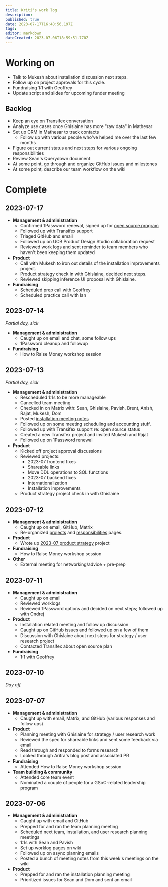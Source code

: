 ```yaml
---
title: Kriti's work log
description: 
published: true
date: 2023-07-17T16:48:56.197Z
tags: 
editor: markdown
dateCreated: 2023-07-06T18:59:51.770Z
---
```


# Working on
- Talk to Mukesh about installation discussion next steps.
- Follow up on project approvals for this cycle.
- Fundraising 1:1 with Geoffrey
- Update script and slides for upcoming funder meeting

## Backlog
- Keep an eye on Transifex conversation
- Analyze use cases once Ghislaine has more "raw data" in Mathesar
- Set up CRM in Mathesar to track contacts
	- Follow up with various people who've helped me over the last few months
- Figure out current status and next steps for various ongoing responsibilities
- Review Sean's Querydown document
- At some point, go through and organize GitHub issues and milestones
- At some point, describe our team workflow on the wiki

# Complete

## 2023-07-17
- **Management & administration**
	- Confirmed 1Password renewal, signed up for [open source program](https://github.com/1Password/1password-teams-open-source/pull/789)
	- Followed up with Transifex support
	- Triaged GitHub and email
	- Followed up on UCB Product Design Studio collaboration request
	- Reviewed work logs and sent reminder to team members who haven't been keeping them updated
- **Product**
	- Call with Mukesh to iron out details of the installation improvements project.
	- Product strategy check in with Ghislaine, decided next steps.
	- Reviewed skipping inference UI proposal with Ghislaine.
- **Fundraising**
	- Scheduled prep call with Geoffrey
	- Scheduled practice call with Ian

## 2023-07-14
*Partial day, sick*

- **Management & administration**
  - Caught up on email and chat, some follow ups
  - 1Password cleanup and followup
- **Fundraising**
  - How to Raise Money workshop session

## 2023-07-13
*Partial day, sick*

- **Management & administration**
  - Rescheduled 1:1s to be more manageable
  - Cancelled team meeting
  - Checked in on Matrix with: Sean, Ghislaine, Pavish, Brent, Anish, Rajat, Mukesh, Dom
  - Posted [installation meeting notes](https://wiki.mathesar.org/en/meeting-notes/2023-07/2023-07-11-installation-meeting)
  - Followed up on some meeting scheduling and accounting stuff.
  - Followed up with Transifex support re: open source status
  - Created a new Transifex project and invited Mukesh and Rajat
  - Followed up on 1Password renewal
- **Product**
  - Kicked off project approval discussions
  - Reviewed projects:
  	- 2023-07 frontend fixes
    - Shareable links
    - Move DDL operations to SQL functions
    - 2023-07 backend fixes
    - Internationalization
    - Installation improvements
  - Product strategy project check in with Ghislaine
  
## 2023-07-12
- **Management & administration**
  - Caught up on email, GitHub, Matrix
  - Re-organized [projects](/en/projects) and [responsibilities](/en/team/responsibilities) pages.
- **Product**
	- Wrote up [2023-07 product strategy](/en/projects/2023-07-product-strategy) project
- **Fundraising**
  - How to Raise Money workshop session
- **Other**
	- External meeting for networking/advice + pre-prep

## 2023-07-11
- **Management & administration**
  - Caught up on email
  - Reviewed worklogs
  - Reviewed 1Password options and decided on next steps; followed up with Ondrej
- **Product**
  - Installation related meeting and follow up discussion
  - Caught up on GitHub issues and followed up on a few of them
  - Discussion with Ghislaine about next steps for strategy / user research project
  - Contacted Transifex about open source plan
- **Fundraising**
  - 1:1 with Geoffrey

## 2023-07-10
*Day off.*

## 2023-07-07
- **Management & administration**
  - Caught up with email, Matrix, and GitHub (various responses and follow ups)
- **Product**
  - Planning meeting with Ghislaine for strategy / user research work 
  - Reviewed the spec for shareable links and sent some feedback via email
  - Read through and responded to forms research
  - Looked through Aritra's blog post and associated PR
- **Fundraising**
  - Attended How to Raise Money workshop session
- **Team building & community**
  - Attended core team event
  - Nominated a couple of people for a GSoC-related leadership program

## 2023-07-06
- **Management & administration**
  - Caught up with email and GitHub
  - Prepped for and ran the team planning meeting
  - Scheduled next team, installation, and user research planning meetings
  - 1:1s with Sean and Pavish
  - Set up worklog pages on wiki
  - Followed up on async planning emails
  - Posted a bunch of meeting notes from this week's meetings on the wiki
- **Product**
  - Prepped for and ran the installation planning meeting
  - Prioritized issues for Sean and Dom and sent an email
